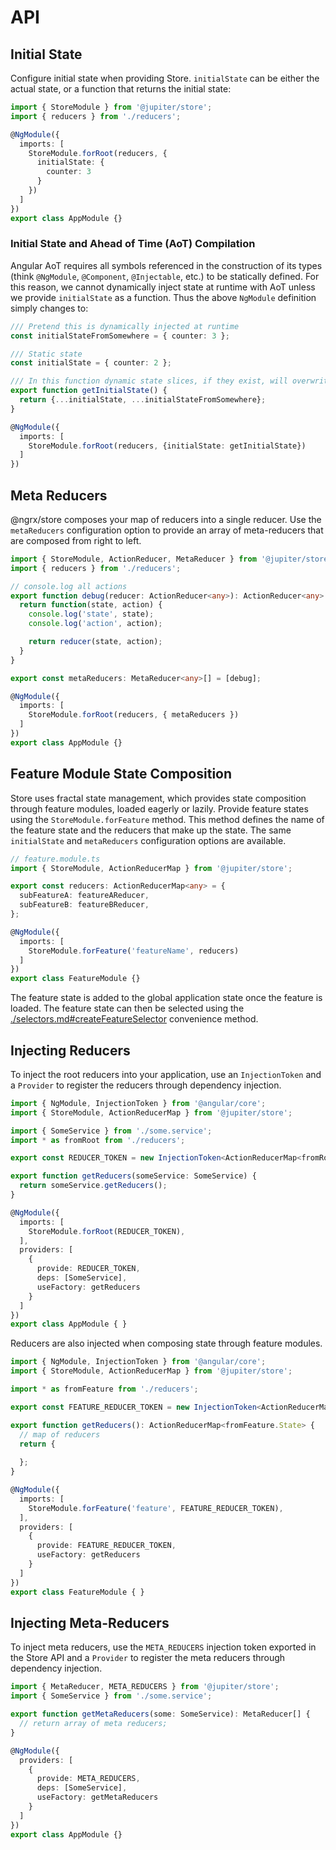 # API

## Initial State

Configure initial state when providing Store. `initialState` can be either the actual state, or a function that returns the initial state:

```ts
import { StoreModule } from '@jupiter/store';
import { reducers } from './reducers';

@NgModule({
  imports: [
    StoreModule.forRoot(reducers, {
      initialState: {
        counter: 3
      }
    })
  ]
})
export class AppModule {}
```

### Initial State and Ahead of Time (AoT) Compilation

Angular AoT requires all symbols referenced in the construction of its types (think `@NgModule`, `@Component`, `@Injectable`, etc.) to be statically defined. For this reason, we cannot dynamically inject state at runtime with AoT unless we provide `initialState` as a function. Thus the above `NgModule` definition simply changes to:

```ts
/// Pretend this is dynamically injected at runtime
const initialStateFromSomewhere = { counter: 3 };

/// Static state
const initialState = { counter: 2 };

/// In this function dynamic state slices, if they exist, will overwrite static state at runtime.
export function getInitialState() {
  return {...initialState, ...initialStateFromSomewhere};
}

@NgModule({
  imports: [
    StoreModule.forRoot(reducers, {initialState: getInitialState})
  ]
})
```

## Meta Reducers

@ngrx/store composes your map of reducers into a single reducer. Use the `metaReducers`
configuration option to provide an array of meta-reducers that are composed from right to left.

```ts
import { StoreModule, ActionReducer, MetaReducer } from '@jupiter/store';
import { reducers } from './reducers';

// console.log all actions
export function debug(reducer: ActionReducer<any>): ActionReducer<any> {
  return function(state, action) {
    console.log('state', state);
    console.log('action', action);

    return reducer(state, action);
  }
}

export const metaReducers: MetaReducer<any>[] = [debug];

@NgModule({
  imports: [
    StoreModule.forRoot(reducers, { metaReducers })
  ]
})
export class AppModule {}
```

## Feature Module State Composition

Store uses fractal state management, which provides state composition through feature modules,
loaded eagerly or lazily. Provide feature states using the `StoreModule.forFeature` method. This
method defines the name of the feature state and the reducers that make up the state. The same `initialState`
and `metaReducers` configuration options are available.

```ts
// feature.module.ts
import { StoreModule, ActionReducerMap } from '@jupiter/store';

export const reducers: ActionReducerMap<any> = {
  subFeatureA: featureAReducer,
  subFeatureB: featureBReducer,
};

@NgModule({
  imports: [
    StoreModule.forFeature('featureName', reducers)
  ]
})
export class FeatureModule {}
```

The feature state is added to the global application state once the feature is loaded. The feature state can then be selected using the [./selectors.md#createFeatureSelector](createFeatureSelector) convenience method.

## Injecting Reducers

To inject the root reducers into your application, use an `InjectionToken` and a `Provider` to register the reducers through dependency injection.

```ts
import { NgModule, InjectionToken } from '@angular/core';
import { StoreModule, ActionReducerMap } from '@jupiter/store';

import { SomeService } from './some.service';
import * as fromRoot from './reducers';

export const REDUCER_TOKEN = new InjectionToken<ActionReducerMap<fromRoot.State>>('Registered Reducers');

export function getReducers(someService: SomeService) {
  return someService.getReducers();
}

@NgModule({
  imports: [
    StoreModule.forRoot(REDUCER_TOKEN),
  ],
  providers: [
    {
      provide: REDUCER_TOKEN,
      deps: [SomeService],
      useFactory: getReducers
    }
  ]
})
export class AppModule { }
```

Reducers are also injected when composing state through feature modules.

```ts
import { NgModule, InjectionToken } from '@angular/core';
import { StoreModule, ActionReducerMap } from '@jupiter/store';

import * as fromFeature from './reducers';

export const FEATURE_REDUCER_TOKEN = new InjectionToken<ActionReducerMap<fromFeature.State>>('Feature Reducers');

export function getReducers(): ActionReducerMap<fromFeature.State> {
  // map of reducers
  return {
  
  };
}

@NgModule({
  imports: [
    StoreModule.forFeature('feature', FEATURE_REDUCER_TOKEN),
  ],
  providers: [
    {
      provide: FEATURE_REDUCER_TOKEN,
      useFactory: getReducers
    }
  ]
})
export class FeatureModule { }
```

## Injecting Meta-Reducers

To inject meta reducers, use the `META_REDUCERS` injection token exported in
the Store API and a `Provider` to register the meta reducers through dependency
injection.

```ts
import { MetaReducer, META_REDUCERS } from '@jupiter/store';
import { SomeService } from './some.service';

export function getMetaReducers(some: SomeService): MetaReducer[] {
  // return array of meta reducers;
}

@NgModule({
  providers: [
    {
      provide: META_REDUCERS,
      deps: [SomeService],
      useFactory: getMetaReducers
    }
  ]
})
export class AppModule {}
```
